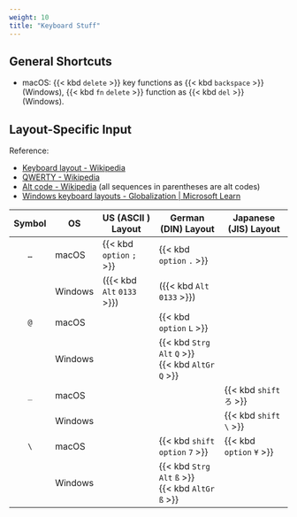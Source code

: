 ```yaml
---
weight: 10
title: "Keyboard Stuff"
---
```


## General Shortcuts

- macOS: {{< kbd `delete` >}} key functions as {{< kbd `backspace` >}} (Windows), {{< kbd `fn`  `delete` >}} function as {{< kbd `del` >}} (Windows).


## Layout-Specific Input

Reference: 

- [Keyboard layout - Wikipedia](https://en.wikipedia.org/wiki/Keyboard_layout)
- [QWERTY - Wikipedia](https://en.wikipedia.org/wiki/QWERTY)
- [Alt code - Wikipedia](https://en.wikipedia.org/wiki/Alt_code) (all sequences in parentheses are alt codes)
- [Windows keyboard layouts - Globalization | Microsoft Learn](https://learn.microsoft.com/en-us/globalization/windows-keyboard-layouts)

| Symbol | OS | US \(ASCII \) Layout | German \(DIN\) Layout                | Japanese \(JIS\) Layout |
|:---:|---------|-------------------|---------------------------------------|-----------------|
| `…` | macOS   | {{< kbd `option` `;` >}}    | {{< kbd `option` `.` >}}                        |                 |
|     | Windows | \({{< kbd `Alt` `0133` >}}\)| \({{< kbd `Alt` `0133` >}}\)                    |                 |
| `@` | macOS   |                   | {{< kbd `option` `L` >}}                        |                 |
|     | Windows |                   | {{< kbd `Strg` `Alt` `Q` >}}<br>{{< kbd `AltGr`  `Q` >}} |                 |
| `_` | macOS   |                   |                                       | {{< kbd `shift` `ろ` >}}  |
|     | Windows |                   |                                       | {{< kbd `shift` `\` >}}   |
| `\` | macOS   |                   | {{< kbd `shift`  `option`  `7` >}}              | {{< kbd `option`  `¥` >}} |
|     | Windows |                   | {{< kbd `Strg`  `Alt`  `ß` >}}<br>{{< kbd `AltGr`  `ß` >}} |                 |

